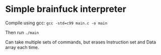 Simple brainfuck interpreter
============================

Compile using gcc:
    ```gcc -std=c99 main.c -o main```

Then run ```./main```

Can take multiple sets of commands, but erases Instruction set and Data array each time.
